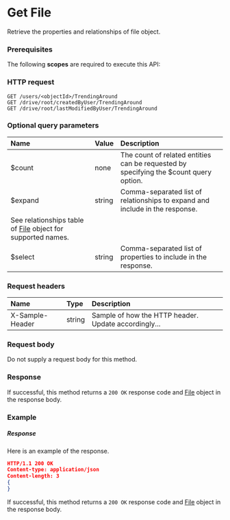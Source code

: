 # Get File

Retrieve the properties and relationships of file object.
### Prerequisites
The following **scopes** are required to execute this API: 
### HTTP request
<!-- { "blockType": "ignored" } -->
```http
GET /users/<objectId>/TrendingAround
GET /drive/root/createdByUser/TrendingAround
GET /drive/root/lastModifiedByUser/TrendingAround
```
### Optional query parameters
|Name|Value|Description|
|:---------------|:--------|:-------|
|$count|none|The count of related entities can be requested by specifying the $count query option.|
|$expand|string|Comma-separated list of relationships to expand and include in the response. 
See relationships table of [File](../resources/file.md) object for supported names. |
|$select|string|Comma-separated list of properties to include in the response.|

### Request headers
| Name       | Type | Description|
|:-----------|:------|:----------|
| X-Sample-Header  | string  | Sample of how the HTTP header. Update accordingly...|

### Request body
Do not supply a request body for this method.
### Response
If successful, this method returns a `200 OK` response code and [File](../resources/file.md) object in the response body.
### Example
##### Response
Here is an example of the response.
<!-- {
  "blockType": "response",
  "truncated": false,
  "@odata.type": "file"
} -->
```json
HTTP/1.1 200 OK
Content-type: application/json
Content-length: 3
{
}
```
If successful, this method returns a `200 OK` response code and [File](../resources/file.md) object in the response body.

<!-- uuid: fb778ff8-fdc1-4c85-abd7-99e3d2be4442
2015-10-15 04:07:52 UTC -->
<!-- {
  "type": "#page.annotation",
  "description": "Get File",
  "keywords": "",
  "section": "documentation",
  "tocPath": ""
}-->